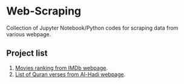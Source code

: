 # Web-Scraping
Collection of Jupyter Notebook/Python codes for scraping data from various webpage.

## Project list
1. [Movies ranking from IMDb webpage](https://www.imdb.com/chart/top/?sort=ir,desc&mode=simple&page=1).
2. [List of Quran verses from Al-Hadi webpage](https://alquranalhadi.com/index.php/kajian/tema/8/allah-adalah-tuhan-yang-satu). 
